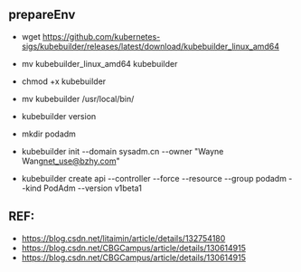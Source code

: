 

## prepareEnv
- wget https://github.com/kubernetes-sigs/kubebuilder/releases/latest/download/kubebuilder_linux_amd64
- mv kubebuilder_linux_amd64 kubebuilder
- chmod +x kubebuilder
- mv kubebuilder /usr/local/bin/
- kubebuilder version

- mkdir podadm
- kubebuilder init --domain sysadm.cn --owner "Wayne Wang<net_use@bzhy.com>" 
- kubebuilder create api --controller --force --resource --group podadm --kind PodAdm --version v1beta1

## REF: 
- https://blog.csdn.net/litaimin/article/details/132754180
- https://blog.csdn.net/CBGCampus/article/details/130614915
- https://blog.csdn.net/CBGCampus/article/details/130614915


